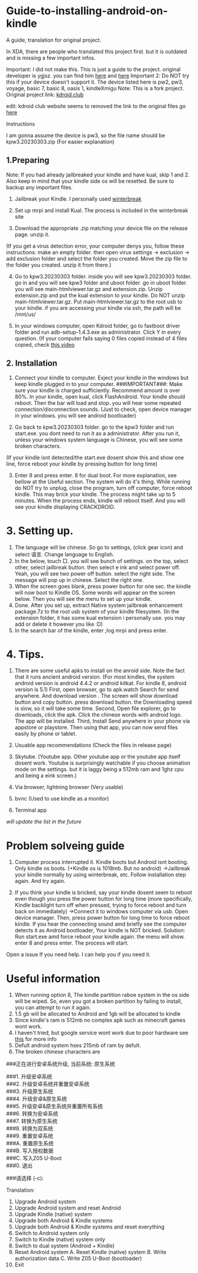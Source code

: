 # Guide-to-installing-android-on-kindle
A guide, translation for original project.



In XDA, there are people who translated this project first. but it is outdated and is missing a few important infos.

Important: I did not make this. This is just a guide to the project. original developer is ygjsz. you can find him [here](https://space.bilibili.com/33072537/upload/opus) and [here](https://github.com/ygjsz)
Important 2: Do NOT try this if your device doesn't support it. The device listed here is
pw2, pw3, voyage, basic 7, basic 8, oasis 1, kindleXmigu 
Note: This is a fork project. Original project link: [kdroid.club](http://kdroid.club/)

edit: kdroid club website seems to removed the link to the original files
go [here ](http://kdroid.club/firmtest/)

Instructions

I am gonna assume the device is pw3, so the file name should be kpw3.20230303.zip (For easier explanation)

## 1.Preparing 

Note: If you had already jailbreaked your kindle and have kual, skip 1 and 2. Also keep in mind that your kindle side os will be resetted. Be sure to backup any important files.

1. Jailbreak your Kindle. I personally used [winterbreak](https://kindlemodding.org/jailbreaking/WinterBreak/)
2. Set up mrpi and install Kual. The process is included in the winterbreak site

3. Download the appropriate .zip matching your device file on the release page. unzip it.

(If you get a virus detection error, your computer denys you, follow these instructions: make an empty folder. then open virus settings -> exclusion -> add exclusion folder and select the folder you created. Move the zip file to the folder you created. unzip it from there.)

4. Go to kpw3.20230303 folder. inside you will see kpw3.20230303 folder. go in and you will see kpw3 folder and uboot folder. go in uboot folder. you will see main-htmlviewer.tar.gz and extension.zip.  Unzip extension.zip and put the kual extension to your kindle. Do NOT unzip main-htmlviewer.tar.gz. Put main-htmlviewer.tar.gz to the root usb to your kindle. if you are accessing your kindle via ssh, the path will be /mnt/us/

5. In your windows computer, open Kdroid folder, go to fastboot driver folder and run adb-setup-1.4.3.exe as administrator. Click Y in every question.
(If your computer fails saying 0 files copied instead of 4 files copied, check [this video](https://www.youtube.com/watch?v=31DiGhjnUxw&t=00s)

## 2. Installation 

1. Connect your kindle to computer. Exject your kindle in the windows but keep kindle plugged in to your computer.
###IMPORTANT###: Make sure your kindle is charged sufficiently. Recommend amount is over 80%.
In your kindle, open kual, click FlashAndroid. Your kindle should reboot. Then the bar will load and stop. you will hear some repeated connection/disconnection sounds.
(Just to check, open device manager in your windows. you will see android bootloader)

2. Go back to kpw3.20230303 folder. go to the kpw3 folder and run start.exe. you dont need to run it as a administrator. After you run it, unless your windows system language is Chinese, you will see some broken characters.

(If your kindle isnt detected/the start.exe dosent show this and show one line, force reboot your kindle by pressing button for long time)

3. Enter 8 and press enter. 8 for dual boot. For more explanation,  see bellow at the Useful section. The system will do it's thing. While running do NOT try to unplug, close the program, turn off computer, force reboot kindle. This may brick your kindle. The process might take up to 5 minutes. When the process ends, kindle will reboot itself. And you will see your kindle displaying CRACKDROID. 

# 3. Setting up. 

1. The language will be chinese. So go to settings, (click gear icon) and select 语言. Change language to English.
2. In the below, touch □. you will see bunch of settings. on the top, select other, select jailbreak button. then select e ink and select power off.
Yeah, you will see two power off button. select the right side. The message will pop up in chinese. Select the right one.
3. When the screen goes blank, press power button for one sec. the kindle will now boot to Kindle OS. Some words will appear on the screen below. Then you will see the menu to set up your kindle.
4. Done. After you set up, extract Native system jailbreak enhancement package.7z to the root usb system of your kindle filesystem. (In the extension folder, it has some kual extension i personally use. you may add or delete it however you like :D)
5. In the search bar of the kindle, enter ;log mrpi and press enter.

# 4. Tips.

1. There are some useful apks to install on the anroid side. Note the fact that it runs ancient android version.  (For most kindles, the system android version is android 4.4.2 or android kitkat. For kindle 8, android version is 5.1)
First, open browser, go to apk.watch Search for send anywhere. And download version  . The screen will show download button and copy button. press download button. the Downloading speed is slow, so it will take some time.
Second, Open file explorer, go to downloads, click the apk. Click the chinese words with android logo. The app will be installed.
Third, Install Send anywhere in your phone via appstore or playstore. Then using that app, you can now send files easily by phone or tablet.

2. Usuable app recommendations
(Check the files in release page)
1. Skytube. (Youtube app. Other youtube app or the youtube app itself dosent work. Youtube is surprisingly watchable if you choose animation mode on the settings. but it is laggy being a 512mb ram and 1ghz cpu and being a eink screen.)
2. Via browser, lightning browser (Very usable)
3. bvnc (Used to use kindle as a monitor)
4. Terminal app

*will update the list in the future*

# Problem solveing guide
1. Computer process interrupted it. Kindle boots but Android isnt booting. Only kindle os boots. (+Kindle os is 1018mb. But no android)
->Jailbreak your kindle normally by using winterbreak, etc. Follow installation step again. And try again.

2. If you think your kindle is bricked, say your kindle dosent seem to reboot even though you press the power button for long time (more specifically, Kindle backlight turn off when pressed, trying to force reboot and turn back on immediately)
->Connect it to windows computer via usb. Open device manager. Then, press power button for long time to force reboot kindle. If you hear the connecting sound amd briefly see the computer detects it as Android bootloader, Your kindle is NOT bricked. Solution: Run start.exe amd force reboot your kindle again. the menu will show. enter 8 and press enter. The process will start.


Open a issue If you need help. I can help you if you need it.
# Useful information 
1. When running option 8, The kindle partition raboe system in the os side will be wiped. So, even you got a broken partition by failing to install, you can attempt to run it again.
2. 1.5 gb will be allocated to Android and 1gb will be allocated to kindle
3. Since kindle's ram is 512mb no complex apk such as minecraft games wont work.
4. I haven't tried, but google service wont work due to poor hardware see [this]( ) for more info
5. Defult android system hses 215mb of ram by defult.
6. The broken chinese characters are

 ###正在进行安卓系统升级, 当前系统: 原生系统

 ###1. 升级安卓系统   
 ###2. 升级安卓系统并重置安卓系统   
 ###3. 升级原生系统   
 ###4. 升级安卓&原生系统   
 ###5. 升级安卓&原生系统并重置所有系统   
 ###6. 转换为安卓系统   
 ###7. 转换为原生系统   
 ###8. 转换为双系统   
 ###9. 重置安卓系统   
  ###A. 重置原生系统   
  ###B. 写入授权数据   
  ###C. 写入Z05 U-Boot       
 ###0. 退出   
    
###请选择 (-c):

Translation:

1. Upgrade Android system
2. Upgrade Android system and reset Android
3. Upgrade Kindle (native) system
4. Upgrade both Android & Kindle systems
5. Upgrade both Android & Kindle systems and reset everything
6. Switch to Android system only
7. Switch to Kindle (native) system only
8. Switch to dual system (Android + Kindle)
9. Reset Android system
A. Reset Kindle (native) system
B. Write authorization data
C. Write Z05 U-Boot (bootloader)
0. Exit
